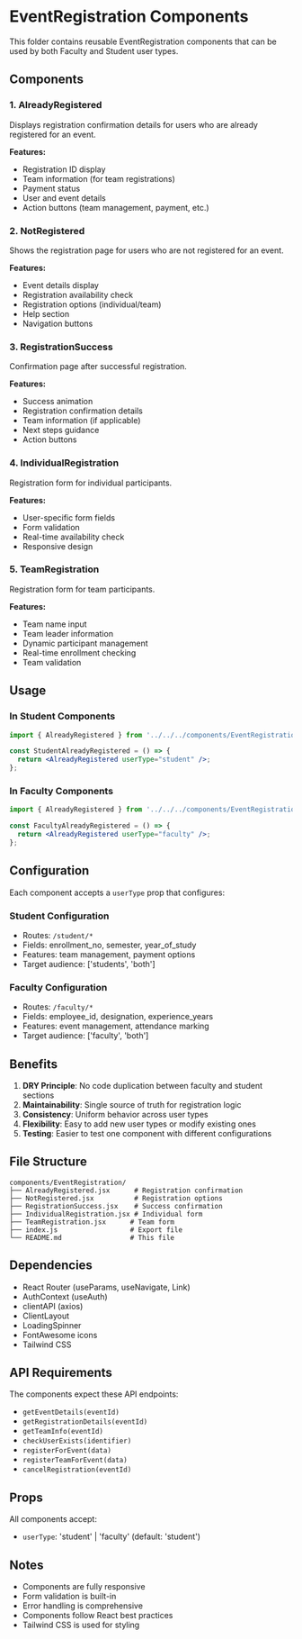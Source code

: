 # EventRegistration Components

This folder contains reusable EventRegistration components that can be used by both Faculty and Student user types.

## Components

### 1. AlreadyRegistered
Displays registration confirmation details for users who are already registered for an event.

**Features:**
- Registration ID display
- Team information (for team registrations)
- Payment status
- User and event details
- Action buttons (team management, payment, etc.)

### 2. NotRegistered  
Shows the registration page for users who are not registered for an event.

**Features:**
- Event details display
- Registration availability check
- Registration options (individual/team)
- Help section
- Navigation buttons

### 3. RegistrationSuccess
Confirmation page after successful registration.

**Features:**
- Success animation
- Registration confirmation details
- Team information (if applicable)
- Next steps guidance
- Action buttons

### 4. IndividualRegistration
Registration form for individual participants.

**Features:**
- User-specific form fields
- Form validation
- Real-time availability check
- Responsive design

### 5. TeamRegistration
Registration form for team participants.

**Features:**
- Team name input
- Team leader information
- Dynamic participant management
- Real-time enrollment checking
- Team validation

## Usage

### In Student Components
```jsx
import { AlreadyRegistered } from '../../../components/EventRegistration';

const StudentAlreadyRegistered = () => {
  return <AlreadyRegistered userType="student" />;
};
```

### In Faculty Components  
```jsx
import { AlreadyRegistered } from '../../../components/EventRegistration';

const FacultyAlreadyRegistered = () => {
  return <AlreadyRegistered userType="faculty" />;
};
```

## Configuration

Each component accepts a `userType` prop that configures:

### Student Configuration
- Routes: `/student/*`
- Fields: enrollment_no, semester, year_of_study
- Features: team management, payment options
- Target audience: ['students', 'both']

### Faculty Configuration  
- Routes: `/faculty/*`
- Fields: employee_id, designation, experience_years
- Features: event management, attendance marking
- Target audience: ['faculty', 'both']

## Benefits

1. **DRY Principle**: No code duplication between faculty and student sections
2. **Maintainability**: Single source of truth for registration logic
3. **Consistency**: Uniform behavior across user types
4. **Flexibility**: Easy to add new user types or modify existing ones
5. **Testing**: Easier to test one component with different configurations

## File Structure

```
components/EventRegistration/
├── AlreadyRegistered.jsx      # Registration confirmation
├── NotRegistered.jsx          # Registration options
├── RegistrationSuccess.jsx    # Success confirmation  
├── IndividualRegistration.jsx # Individual form
├── TeamRegistration.jsx      # Team form
├── index.js                  # Export file
└── README.md                 # This file
```

## Dependencies

- React Router (useParams, useNavigate, Link)
- AuthContext (useAuth)
- clientAPI (axios)
- ClientLayout
- LoadingSpinner
- FontAwesome icons
- Tailwind CSS

## API Requirements

The components expect these API endpoints:
- `getEventDetails(eventId)`
- `getRegistrationDetails(eventId)`
- `getTeamInfo(eventId)`
- `checkUserExists(identifier)`
- `registerForEvent(data)`
- `registerTeamForEvent(data)`
- `cancelRegistration(eventId)`

## Props

All components accept:
- `userType`: 'student' | 'faculty' (default: 'student')

## Notes

- Components are fully responsive
- Form validation is built-in
- Error handling is comprehensive
- Components follow React best practices
- Tailwind CSS is used for styling
